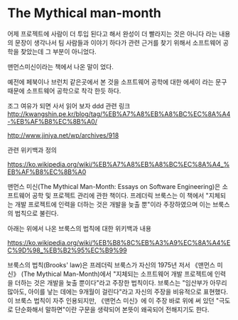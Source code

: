 # The Mythical man-month 

어제 프로젝트에 사람이 더 투입 된다고 해서 완성이 더 빨라지는 것은 아니다 라는 내용의 문장이 생각나서 팀 사람들과 이야기 하다가 관련 근거를 찾기 위해서 소프트웨어 공학을 찾았는데 그 부분이 아니었다.

맨먼스미신이라는 책에서 나온 말이 었다. 

예전에 페북이나 브런치 같은곳에서 본 것을 소프트웨어 공학에 대한 에세이 라는 문구 때문에 소프트웨어 공학으로 착각 한듯 하다.

조그 여유가 되면 사서 읽어 보자 
ddd
관련 링크 
http://kwangshin.pe.kr/blog/tag/%EB%A7%A8%EB%A8%BC%EC%8A%A4-%EB%AF%B8%EC%8B%A0/

http://www.jiniya.net/wp/archives/918



관련 위키백과 정의 

https://ko.wikipedia.org/wiki/%EB%A7%A8%EB%A8%BC%EC%8A%A4_%EB%AF%B8%EC%8B%A0

맨먼스 미신(The Mythical Man-Month: Essays on Software Engineering)은 소프트웨어 공학 및 프로젝트 관리에 관한 책이다. 프레더릭 브룩스는 이 책에서 "지체되는 개발 프로젝트에 인력을 더하는 것은 개발을 늦출 뿐"이라 주장하였으며 이는 브룩스의 법칙으로 불린다.

아래는 위에서 나온 브룩스의 법칙에 대한 위키백과 내용 

https://ko.wikipedia.org/wiki/%EB%B8%8C%EB%A3%A9%EC%8A%A4%EC%9D%98_%EB%B2%95%EC%B9%99

브룩스의 법칙(Brooks' law)은 프레더릭 브룩스가 자신의 1975년 저서 《맨먼스 미신》 (The Mythical Man-Month)에서 "지체되는 소프트웨어 개발 프로젝트에 인력을 더하는 것은 개발을 늦출 뿐이다"라고 주장한 법칙이다. 브룩스는 "임산부가 아무리 많아도, 아이를 낳는 데에는 9개월이 걸린다"라고 자신의 주장을 비유적으로 표현했다. 이 브룩스 법칙이 자주 인용되지만, 《맨먼스 미신》에 이 주장 바로 위에 써 있던 "극도로 단순화해서 말하면"이란 구문을 생략되어 본뜻이 왜곡되어 전해지기도 한다.
